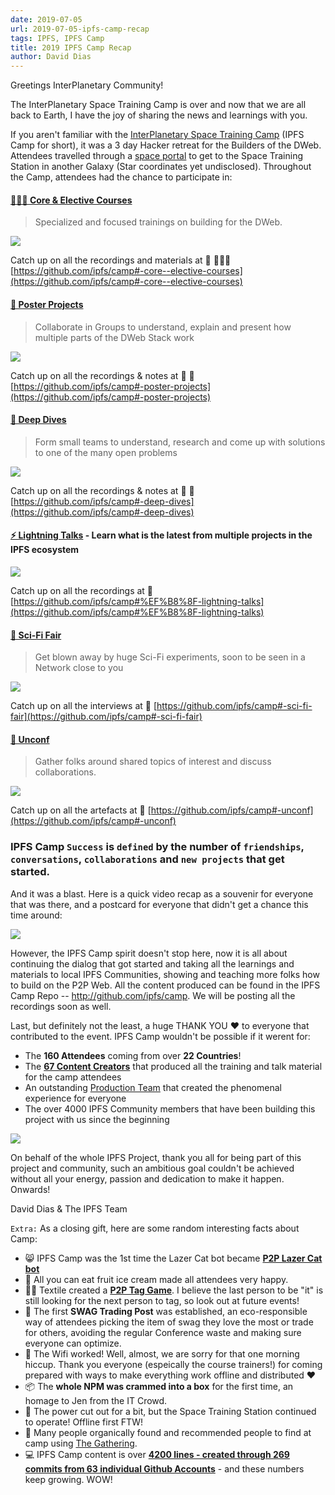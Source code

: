 ```yaml
---
date: 2019-07-05
url: 2019-07-05-ipfs-camp-recap
tags: IPFS, IPFS Camp
title: 2019 IPFS Camp Recap
author: David Dias
---
```


Greetings InterPlanetary Community!

The InterPlanetary Space Training Camp is over and now that we are all back to Earth, I have the joy of sharing the news and learnings with you.

If you aren't familiar with the [InterPlanetary Space Training Camp](https://camp.ipfs.io/) (IPFS Camp for short), it was a 3 day Hacker retreat for the Builders of the DWeb. Attendees travelled through a [space portal](https://twitter.com/ChrisPacia/status/1144291810874920967) to get to the Space Training Station in another Galaxy (Star coordinates yet undisclosed). Throughout the Camp, attendees had the chance to participate in:

#### [**👩🏽‍🏫 Core & Elective Courses**](https://github.com/ipfs/camp#-core--elective-courses)
> Specialized and focused trainings on building for the DWeb.

![](https://ipfs.io/ipfs/QmUiucP3oRVnqvuM6hnrF9D5H6tRSeVhyWk6ggkhf4ebEH)

Catch up on all the recordings and materials at 📼 👩🏽‍🏫 [https://github.com/ipfs/camp#-core--elective-courses](https://github.com/ipfs/camp#-core--elective-courses)

#### [**📃 Poster Projects**](https://github.com/ipfs/camp#-poster-projects)
> Collaborate in Groups to understand, explain and present how multiple parts of the DWeb Stack work

![](https://ipfs.io/ipfs/QmUiucP3oRVnqvuM6hnrF9D5H6tRSeVhyWk6ggkhf4ebEH)

Catch up on all the recordings & notes at 📼 📒 [https://github.com/ipfs/camp#-poster-projects](https://github.com/ipfs/camp#-poster-projects)

#### [**🐋 Deep Dives**](https://github.com/ipfs/camp#-deep-dives)
> Form small teams to understand, research and come up with solutions to one of the many open problems

![](https://ipfs.io/ipfs/QmUiucP3oRVnqvuM6hnrF9D5H6tRSeVhyWk6ggkhf4ebEH)

Catch up on all the recordings & notes at 📼 📒 [https://github.com/ipfs/camp#-deep-dives](https://github.com/ipfs/camp#-deep-dives)

#### [**⚡️ Lightning Talks**](https://github.com/ipfs/camp#%EF%B8%8F-lightning-talks) - Learn what is the latest from multiple projects in the IPFS ecosystem

![](https://ipfs.io/ipfs/QmUiucP3oRVnqvuM6hnrF9D5H6tRSeVhyWk6ggkhf4ebEH)

Catch up on all the recordings at 📼 [https://github.com/ipfs/camp#%EF%B8%8F-lightning-talks](https://github.com/ipfs/camp#%EF%B8%8F-lightning-talks)

#### [**🧬 Sci-Fi Fair**](https://github.com/ipfs/camp#-sci-fi-fair)
> Get blown away by huge Sci-Fi experiments, soon to be seen in a Network close to you

![](https://ipfs.io/ipfs/QmUiucP3oRVnqvuM6hnrF9D5H6tRSeVhyWk6ggkhf4ebEH)

Catch up on all the interviews at 📼 [https://github.com/ipfs/camp#-sci-fi-fair](https://github.com/ipfs/camp#-sci-fi-fair)

#### [**🧩 Unconf**](https://github.com/ipfs/camp#-unconf)
> Gather folks around shared topics of interest and discuss collaborations.

![](https://ipfs.io/ipfs/QmUiucP3oRVnqvuM6hnrF9D5H6tRSeVhyWk6ggkhf4ebEH)

Catch up on all the artefacts at 📒 [https://github.com/ipfs/camp#-unconf](https://github.com/ipfs/camp#-unconf)

### IPFS Camp `Success` is `defined` by the number of `friendships`, `conversations`, `collaborations` and `new projects` that get started.

And it was a blast. Here is a quick video recap as a souvenir for everyone that was there, and a postcard for everyone that didn't get a chance this time around:

[![](img/060-ipfs-camp-recap/ipfs-camp-youtube-preview)](https://youtu.be/kc_dxO-V8YM)

However, the IPFS Camp spirit doesn't stop here, now it is all about continuing the dialog that got started and taking all the learnings and materials to local IPFS Communities, showing and teaching more folks how to build on the P2P Web. All the content produced can be found in the IPFS Camp Repo -- http://github.com/ipfs/camp. We will be posting all the recordings soon as well.

Last, but definitely not the least, a huge THANK YOU ❤️ to everyone that contributed to the event. IPFS Camp wouldn't be possible if it werent for:

- The **160 Attendees** coming from over **22 Countries**!
- The [**67 Content Creators**](https://camp.ipfs.io/team) that produced all the training and talk material for the camp attendees
- An outstanding [Production Team](https://camp.ipfs.io/team) that created the phenomenal experience for everyone
- The over 4000 IPFS Community members that have been building this project with us since the beginning

[![](https://media.giphy.com/media/mGW5xq4SwlqnSTxwtb/giphy.gif)](img/060-ipfs-camp-recap/camp-gif.gif)

On behalf of the whole IPFS Project, thank you all for being part of this project and community, such an ambitious goal couldn't be achieved without all your energy, passion and dedication to make it happen. Onwards!

David Dias & The IPFS Team

`Extra:` As a closing gift, here are some random interesting facts about Camp:

- 😸 IPFS Camp was the 1st time the Lazer Cat bot became [**P2P Lazer Cat bot**](https://github.com/gorhgorh/ipfscatremote)
- 🍦 All you can eat fruit ice cream made all attendees very happy.
- 👋🏽 Textile created a [**P2P Tag Game**](https://github.com/textileio/advanced-react-native-boilerplate/blob/ipfs-tag/README.md). I believe the last person to be "it" is still looking for the next person to tag, so look out at future events!
- 👕 The first **SWAG Trading Post** was established, an eco-responsible way of attendees picking the item of swag they love the most or trade for others, avoiding the regular Conference waste and making sure everyone can optimize.
- 📶 The Wifi worked! Well, almost, we are sorry for that one morning hiccup. Thank you everyone (espeically the course trainers!) for coming prepared with ways to make everything work offline and distributed ❤️
- 📦 The **whole NPM was crammed into a box** for the first time, an homage to Jen from the IT Crowd.
- 🔌 The power cut out for a bit, but the Space Training Station continued to operate! Offline first FTW!
- 🤝 Many people organically found and recommended people to find at camp using [The Gathering](https://gthr.io).
- 💻 IPFS Camp content is over **[4200 lines - created through 269 commits from 63 individual Github Accounts](https://github.com/ipfs/camp/pulse/monthly)** - and these numbers keep growing. WOW!
